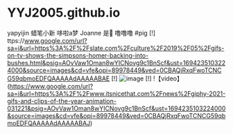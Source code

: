# YYJ2005.github.io
yapyijin
蜡笔小新
哆啦a梦
Joanne 是🐖
噜噜噜
#pig
[!] ttps://www.google.com/url?sa=i&url=https%3A%2F%2Fslate.com%2Fculture%2F2019%2F05%2Fgifs-on-tv-shows-the-simpsons-homer-backing-into-bushes.html&psig=AOvVaw1Oman8wYICNovg9c1BnScf&ust=1694235103224000&source=images&cd=vfe&opi=89978449&ved=0CBAQjRxqFwoTCNCG59qbmoEDFQAAAAAdAAAAABAE
[!] ![image](https://github.com/YYJ2005/YYJ2005.github.io/assets/144408905/836748c7-b0d5-4303-8624-7308ffa5ab26)
[!] !【video】 (https://www.google.com/url?sa=i&url=https%3A%2F%2Fwww.itsnicethat.com%2Fnews%2Fgiphy-2021-gifs-and-clips-of-the-year-animation-031221&psig=AOvVaw1Oman8wYICNovg9c1BnScf&ust=1694235103224000&source=images&cd=vfe&opi=89978449&ved=0CBAQjRxqFwoTCNCG59qbmoEDFQAAAAAdAAAAABAJ)

